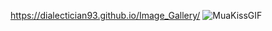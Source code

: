 https://dialectician93.github.io/Image_Gallery/
![MuaKissGIF](https://user-images.githubusercontent.com/97520467/223376967-b9d4d4a8-f2f4-41e0-a0db-efcf4009017d.gif)
